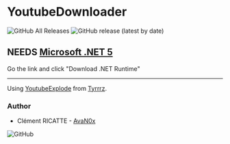 # YoutubeDownloader

![GitHub All Releases](https://img.shields.io/github/downloads/AvaN0x/YoutubeDownloader/total?style=for-the-badge)
![GitHub release (latest by date)](https://img.shields.io/github/v/release/AvaN0x/YoutubeDownloader?style=for-the-badge)

## NEEDS [Microsoft .NET 5](https://dotnet.microsoft.com/download)

Go the link and click "Download .NET Runtime"

---

Using [YoutubeExplode](https://github.com/Tyrrrz/YoutubeExplode) from [Tyrrrz](https://github.com/Tyrrrz).

### Author

* Clément RICATTE - [AvaN0x](https://github.com/AvaN0x)

![GitHub](https://img.shields.io/github/license/AvaN0x/YoutubeDownloader?style=for-the-badge)
